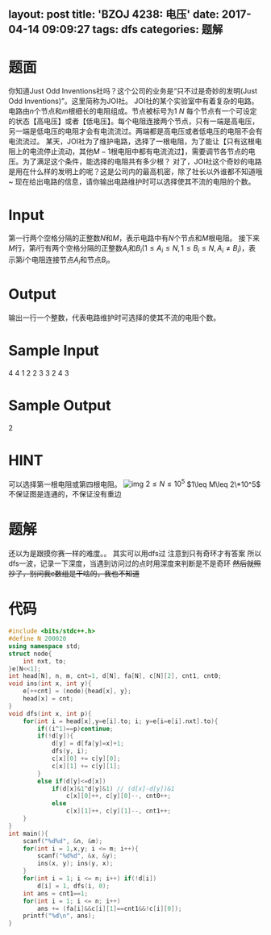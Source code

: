 layout: post
title: 'BZOJ 4238: 电压'
date: 2017-04-14 09:09:27
tags: dfs
categories: 题解
---
# 题面
你知道Just Odd Inventions社吗？这个公司的业务是“只不过是奇妙的发明(Just Odd Inventions)”。这里简称为JOI社。
JOI社的某个实验室中有着复杂的电路。电路由$n$个节点和$m$根细长的电阻组成。节点被标号为$1~N$
每个节点有一个可设定的状态【高电压】或者【低电压】。每个电阻连接两个节点，只有一端是高电压，另一端是低电压的电阻才会有电流流过。两端都是高电压或者低电压的电阻不会有电流流过。
某天，JOI社为了维护电路，选择了一根电阻，为了能让【只有这根电阻上的电流停止流动，其他$M-1$根电阻中都有电流流过】，需要调节各节点的电压。为了满足这个条件，能选择的电阻共有多少根？
对了，JOI社这个奇妙的电路是用在什么样的发明上的呢？这是公司内的最高机密，除了社长以外谁都不知道哦~
现在给出电路的信息，请你输出电路维护时可以选择使其不流的电阻的个数。

# Input
第一行两个空格分隔的正整数$N$和$M$，表示电路中有$N$个节点和$M$根电阻。
接下来$M$行，第$i$行有两个空格分隔的正整数$A_i$和$B_i$($1\leq A_i\leq N,1\leq B_i\leq N,A_i≠B_i$)，表示第$i$个电阻连接节点$A_i$和节点$B_i$。


# Output
输出一行一个整数，代表电路维护时可选择的使其不流的电阻个数。

# Sample Input
4 4
1 2
2 3
3 2
4 3

# Sample Output
2

# HINT
可以选择第一根电阻或第四根电阻。
![img](http://www.lydsy.com/JudgeOnline/upload/201508/bb.jpg)
$2\leq N\leq 10^5$
$1\leq M\leq 2\*10^5$
不保证图是连通的，不保证没有重边

# 题解
还以为是跟摸你赛一样的难度。。
其实可以用dfs过
注意到只有奇环才有答案
所以dfs一波，记录一下深度，当遇到访问过的点时用深度来判断是不是奇环
~~然后就照抄了，别问我c数组是干啥的，我也不知道~~

# 代码
```cpp
#include <bits/stdc++.h>
#define N 200020
using namespace std;
struct node{
	int nxt, to;
}e[N<<1];
int head[N], n, m, cnt=1, d[N], fa[N], c[N][2], cnt1, cnt0;
void ins(int x, int y){
	e[++cnt] = (node){head[x], y};
	head[x] = cnt;
}
void dfs(int x, int p){
	for(int i = head[x],y=e[i].to; i; y=e[i=e[i].nxt].to){
		if((i^1)==p)continue;
		if(!d[y]){
			d[y] = d[fa[y]=x]+1;
			dfs(y, i);
			c[x][0] += c[y][0];
			c[x][1] += c[y][1];
		}
		else if(d[y]<=d[x])
			if(d[x]&1^d[y]&1) // (d[x]-d[y])&1
				c[x][0]++, c[y][0]--, cnt0++;
			else
				c[x][1]++, c[y][1]--, cnt1++;
	}
}
int main(){
	scanf("%d%d", &n, &m);
	for(int i = 1,x,y; i <= m; i++){
		scanf("%d%d", &x, &y);
		ins(x, y); ins(y, x);
	}
	for(int i = 1; i <= n; i++) if(!d[i])
		d[i] = 1, dfs(i, 0);
	int ans = cnt1==1;
	for(int i = 1; i <= n; i++)
		ans += (fa[i]&&c[i][1]==cnt1&&!c[i][0]);
	printf("%d\n", ans);
}
```
